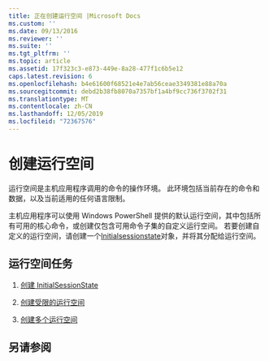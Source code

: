 ```yaml
---
title: 正在创建运行空间 |Microsoft Docs
ms.custom: ''
ms.date: 09/13/2016
ms.reviewer: ''
ms.suite: ''
ms.tgt_pltfrm: ''
ms.topic: article
ms.assetid: 17f323c3-e873-449e-8a28-477f1c6b5e12
caps.latest.revision: 6
ms.openlocfilehash: b4e61600f68521e4e7ab56ceae3349381e88a70a
ms.sourcegitcommit: debd2b38fb8070a7357bf1a4bf9cc736f3702f31
ms.translationtype: MT
ms.contentlocale: zh-CN
ms.lasthandoff: 12/05/2019
ms.locfileid: "72367576"
---
```

# <a name="creating-runspaces"></a>创建运行空间

运行空间是主机应用程序调用的命令的操作环境。 此环境包括当前存在的命令和数据，以及当前适用的任何语言限制。

 主机应用程序可以使用 Windows PowerShell 提供的默认运行空间，其中包括所有可用的核心命令，或创建仅包含可用命令子集的自定义运行空间。 若要创建自定义的运行空间，请创建一个[Initialsessionstate](/dotnet/api/System.Management.Automation.Runspaces.InitialSessionState)对象，并将其分配给运行空间。

## <a name="runspace-tasks"></a>运行空间任务

1. [创建 InitialSessionState](./creating-an-initialsessionstate.md)

2. [创建受限的运行空间](./creating-a-constrained-runspace.md)

3. [创建多个运行空间](./creating-multiple-runspaces.md)

## <a name="see-also"></a>另请参阅
